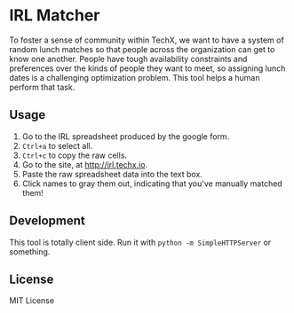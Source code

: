 IRL Matcher
==

To foster a sense of community within TechX, we want to have a system of random lunch matches so that people across the organization can get to know one another. People have tough availability constraints and preferences over the kinds of people they want to meet, so assigning lunch dates is a challenging optimization problem. This tool helps a human perform that task.

## Usage

1. Go to the IRL spreadsheet produced by the google form.
2. `Ctrl+a` to select all.
3. `Ctrl+c` to copy the raw cells.
4. Go to the site, at http://irl.techx.io.
5. Paste the raw spreadsheet data into the text box.
6. Click names to gray them out, indicating that you've manually matched them!

## Development

This tool is totally client side. Run it with `python -m SimpleHTTPServer` or something.

## License

MIT License

